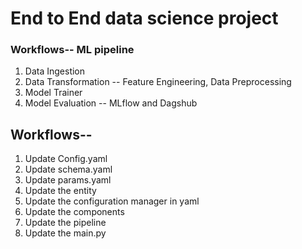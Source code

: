 # End to End data science project

### Workflows-- ML pipeline

1. Data Ingestion
2. Data Transformation -- Feature Engineering, Data Preprocessing
3. Model Trainer
4. Model Evaluation -- MLflow and Dagshub

## Workflows--

1. Update Config.yaml
2. Update schema.yaml
3. Update params.yaml
4. Update the entity
5. Update the configuration manager in yaml
6. Update the components
7. Update the pipeline
8. Update the main.py 
